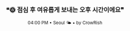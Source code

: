 <div align="center">

<br>

<h3>❝🌞 점심 후 여유롭게 보내는 오후 시간이에요❞</h3>

<sub>04:00 PM • Seoul 🌤️ • by CrowRish</sub>

<br>

</div>